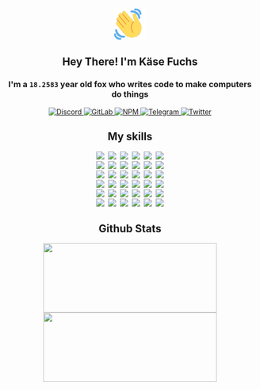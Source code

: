 <div><p align=center><img src=./resources/images/wave.gif width=64px height=64px></p><h2 align=center>Hey There! I'm Käse Fuchs</h2><h3 align=center>I'm a <code>18.2583</code> year old fox who writes code to make computers do things</h3><p align=center><a href=https://discord.com/users/507526681125322772><img alt=Discord src="https://img.shields.io/badge/Discord-5865F2?logo=discord&logoColor=white&style=flat-square#12388eb03fada6dcf85dcbb9933163a9"> </a><a href=https://gitlab.com/kasefuchs><img alt=GitLab src="https://img.shields.io/badge/GitLab-330F63?logo=gitlab&logoColor=white&style=flat-square#12388eb03fada6dcf85dcbb9933163a9"> </a><a href=https://npmjs.com/~kasefuchs><img alt=NPM src="https://img.shields.io/badge/NPM-CB3837?logo=npm&logoColor=white&style=flat-square#12388eb03fada6dcf85dcbb9933163a9"> </a><a href=https://t.me/kasefuchs><img alt=Telegram src="https://img.shields.io/badge/Telegram-2CA5E0?logo=telegram&logoColor=white&style=flat-square#12388eb03fada6dcf85dcbb9933163a9"> </a><a href=https://twitter.com/kasefuchs><img alt=Twitter src="https://img.shields.io/badge/Twitter-1DA1F2?logo=twitter&logoColor=white&style=flat-square#12388eb03fada6dcf85dcbb9933163a9"></a></p><h2 align=center>My skills</h2><p align=center><a href=https://aws.amazon.com/ ><picture><source srcset="https://skillicons.dev/icons?i=aws&theme=dark#12388eb03fada6dcf85dcbb9933163a9" media="(prefers-color-scheme: dark)"><source srcset="https://skillicons.dev/icons?i=aws&theme=light#12388eb03fada6dcf85dcbb9933163a9" media="(prefers-color-scheme: light), (prefers-color-scheme: no-preference)"><img src="https://skillicons.dev/icons?i=aws&theme=light#12388eb03fada6dcf85dcbb9933163a9"></picture></a>&nbsp;&nbsp;<a href=https://en.wikipedia.org/wiki/Bash_(Unix_shell)><picture><source srcset="https://skillicons.dev/icons?i=bash&theme=dark#12388eb03fada6dcf85dcbb9933163a9" media="(prefers-color-scheme: dark)"><source srcset="https://skillicons.dev/icons?i=bash&theme=light#12388eb03fada6dcf85dcbb9933163a9" media="(prefers-color-scheme: light), (prefers-color-scheme: no-preference)"><img src="https://skillicons.dev/icons?i=bash&theme=light#12388eb03fada6dcf85dcbb9933163a9"></picture></a>&nbsp;&nbsp;<a href=https://discord.com/developers/docs><picture><source srcset="https://skillicons.dev/icons?i=bots&theme=dark#12388eb03fada6dcf85dcbb9933163a9" media="(prefers-color-scheme: dark)"><source srcset="https://skillicons.dev/icons?i=bots&theme=light#12388eb03fada6dcf85dcbb9933163a9" media="(prefers-color-scheme: light), (prefers-color-scheme: no-preference)"><img src="https://skillicons.dev/icons?i=bots&theme=light#12388eb03fada6dcf85dcbb9933163a9"></picture></a>&nbsp;&nbsp;<a href=https://www.cloudflare.com/ ><picture><source srcset="https://skillicons.dev/icons?i=cloudflare&theme=dark#12388eb03fada6dcf85dcbb9933163a9" media="(prefers-color-scheme: dark)"><source srcset="https://skillicons.dev/icons?i=cloudflare&theme=light#12388eb03fada6dcf85dcbb9933163a9" media="(prefers-color-scheme: light), (prefers-color-scheme: no-preference)"><img src="https://skillicons.dev/icons?i=cloudflare&theme=light#12388eb03fada6dcf85dcbb9933163a9"></picture></a>&nbsp;&nbsp;<a href=https://en.wikipedia.org/wiki/CSS><picture><source srcset="https://skillicons.dev/icons?i=css&theme=dark#12388eb03fada6dcf85dcbb9933163a9" media="(prefers-color-scheme: dark)"><source srcset="https://skillicons.dev/icons?i=css&theme=light#12388eb03fada6dcf85dcbb9933163a9" media="(prefers-color-scheme: light), (prefers-color-scheme: no-preference)"><img src="https://skillicons.dev/icons?i=css&theme=light#12388eb03fada6dcf85dcbb9933163a9"></picture></a>&nbsp;&nbsp;<a href=https://www.docker.com/ ><picture><source srcset="https://skillicons.dev/icons?i=docker&theme=dark#12388eb03fada6dcf85dcbb9933163a9" media="(prefers-color-scheme: dark)"><source srcset="https://skillicons.dev/icons?i=docker&theme=light#12388eb03fada6dcf85dcbb9933163a9" media="(prefers-color-scheme: light), (prefers-color-scheme: no-preference)"><img src="https://skillicons.dev/icons?i=docker&theme=light#12388eb03fada6dcf85dcbb9933163a9"></picture></a><br><a href=https://www.electronjs.org/ ><picture><source srcset="https://skillicons.dev/icons?i=electron&theme=dark#12388eb03fada6dcf85dcbb9933163a9" media="(prefers-color-scheme: dark)"><source srcset="https://skillicons.dev/icons?i=electron&theme=light#12388eb03fada6dcf85dcbb9933163a9" media="(prefers-color-scheme: light), (prefers-color-scheme: no-preference)"><img src="https://skillicons.dev/icons?i=electron&theme=light#12388eb03fada6dcf85dcbb9933163a9"></picture></a>&nbsp;&nbsp;<a href=https://expressjs.com/ ><picture><source srcset="https://skillicons.dev/icons?i=express&theme=dark#12388eb03fada6dcf85dcbb9933163a9" media="(prefers-color-scheme: dark)"><source srcset="https://skillicons.dev/icons?i=express&theme=light#12388eb03fada6dcf85dcbb9933163a9" media="(prefers-color-scheme: light), (prefers-color-scheme: no-preference)"><img src="https://skillicons.dev/icons?i=express&theme=light#12388eb03fada6dcf85dcbb9933163a9"></picture></a>&nbsp;&nbsp;<a href=https://www.figma.com/ ><picture><source srcset="https://skillicons.dev/icons?i=figma&theme=dark#12388eb03fada6dcf85dcbb9933163a9" media="(prefers-color-scheme: dark)"><source srcset="https://skillicons.dev/icons?i=figma&theme=light#12388eb03fada6dcf85dcbb9933163a9" media="(prefers-color-scheme: light), (prefers-color-scheme: no-preference)"><img src="https://skillicons.dev/icons?i=figma&theme=light#12388eb03fada6dcf85dcbb9933163a9"></picture></a>&nbsp;&nbsp;<a href=https://firebase.google.com/ ><picture><source srcset="https://skillicons.dev/icons?i=firebase&theme=dark#12388eb03fada6dcf85dcbb9933163a9" media="(prefers-color-scheme: dark)"><source srcset="https://skillicons.dev/icons?i=firebase&theme=light#12388eb03fada6dcf85dcbb9933163a9" media="(prefers-color-scheme: light), (prefers-color-scheme: no-preference)"><img src="https://skillicons.dev/icons?i=firebase&theme=light#12388eb03fada6dcf85dcbb9933163a9"></picture></a>&nbsp;&nbsp;<a href=https://flask.palletsprojects.com/ ><picture><source srcset="https://skillicons.dev/icons?i=flask&theme=dark#12388eb03fada6dcf85dcbb9933163a9" media="(prefers-color-scheme: dark)"><source srcset="https://skillicons.dev/icons?i=flask&theme=light#12388eb03fada6dcf85dcbb9933163a9" media="(prefers-color-scheme: light), (prefers-color-scheme: no-preference)"><img src="https://skillicons.dev/icons?i=flask&theme=light#12388eb03fada6dcf85dcbb9933163a9"></picture></a>&nbsp;&nbsp;<a href=https://cloud.google.com/ ><picture><source srcset="https://skillicons.dev/icons?i=gcp&theme=dark#12388eb03fada6dcf85dcbb9933163a9" media="(prefers-color-scheme: dark)"><source srcset="https://skillicons.dev/icons?i=gcp&theme=light#12388eb03fada6dcf85dcbb9933163a9" media="(prefers-color-scheme: light), (prefers-color-scheme: no-preference)"><img src="https://skillicons.dev/icons?i=gcp&theme=light#12388eb03fada6dcf85dcbb9933163a9"></picture></a><br><a href=https://git-scm.com/ ><picture><source srcset="https://skillicons.dev/icons?i=git&theme=dark#12388eb03fada6dcf85dcbb9933163a9" media="(prefers-color-scheme: dark)"><source srcset="https://skillicons.dev/icons?i=git&theme=light#12388eb03fada6dcf85dcbb9933163a9" media="(prefers-color-scheme: light), (prefers-color-scheme: no-preference)"><img src="https://skillicons.dev/icons?i=git&theme=light#12388eb03fada6dcf85dcbb9933163a9"></picture></a>&nbsp;&nbsp;<a href=https://github.com/ ><picture><source srcset="https://skillicons.dev/icons?i=github&theme=dark#12388eb03fada6dcf85dcbb9933163a9" media="(prefers-color-scheme: dark)"><source srcset="https://skillicons.dev/icons?i=github&theme=light#12388eb03fada6dcf85dcbb9933163a9" media="(prefers-color-scheme: light), (prefers-color-scheme: no-preference)"><img src="https://skillicons.dev/icons?i=github&theme=light#12388eb03fada6dcf85dcbb9933163a9"></picture></a>&nbsp;&nbsp;<a href=https://gitlab.com/ ><picture><source srcset="https://skillicons.dev/icons?i=gitlab&theme=dark#12388eb03fada6dcf85dcbb9933163a9" media="(prefers-color-scheme: dark)"><source srcset="https://skillicons.dev/icons?i=gitlab&theme=light#12388eb03fada6dcf85dcbb9933163a9" media="(prefers-color-scheme: light), (prefers-color-scheme: no-preference)"><img src="https://skillicons.dev/icons?i=gitlab&theme=light#12388eb03fada6dcf85dcbb9933163a9"></picture></a>&nbsp;&nbsp;<a href=https://www.heroku.com/ ><picture><source srcset="https://skillicons.dev/icons?i=heroku&theme=dark#12388eb03fada6dcf85dcbb9933163a9" media="(prefers-color-scheme: dark)"><source srcset="https://skillicons.dev/icons?i=heroku&theme=light#12388eb03fada6dcf85dcbb9933163a9" media="(prefers-color-scheme: light), (prefers-color-scheme: no-preference)"><img src="https://skillicons.dev/icons?i=heroku&theme=light#12388eb03fada6dcf85dcbb9933163a9"></picture></a>&nbsp;&nbsp;<a href=https://en.wikipedia.org/wiki/HTML><picture><source srcset="https://skillicons.dev/icons?i=html&theme=dark#12388eb03fada6dcf85dcbb9933163a9" media="(prefers-color-scheme: dark)"><source srcset="https://skillicons.dev/icons?i=html&theme=light#12388eb03fada6dcf85dcbb9933163a9" media="(prefers-color-scheme: light), (prefers-color-scheme: no-preference)"><img src="https://skillicons.dev/icons?i=html&theme=light#12388eb03fada6dcf85dcbb9933163a9"></picture></a>&nbsp;&nbsp;<a href=https://en.wikipedia.org/wiki/JavaScript><picture><source srcset="https://skillicons.dev/icons?i=js&theme=dark#12388eb03fada6dcf85dcbb9933163a9" media="(prefers-color-scheme: dark)"><source srcset="https://skillicons.dev/icons?i=js&theme=light#12388eb03fada6dcf85dcbb9933163a9" media="(prefers-color-scheme: light), (prefers-color-scheme: no-preference)"><img src="https://skillicons.dev/icons?i=js&theme=light#12388eb03fada6dcf85dcbb9933163a9"></picture></a><br><a href=https://en.wikipedia.org/wiki/Linux><picture><source srcset="https://skillicons.dev/icons?i=linux&theme=dark#12388eb03fada6dcf85dcbb9933163a9" media="(prefers-color-scheme: dark)"><source srcset="https://skillicons.dev/icons?i=linux&theme=light#12388eb03fada6dcf85dcbb9933163a9" media="(prefers-color-scheme: light), (prefers-color-scheme: no-preference)"><img src="https://skillicons.dev/icons?i=linux&theme=light#12388eb03fada6dcf85dcbb9933163a9"></picture></a>&nbsp;&nbsp;<a href=https://mui.com/ ><picture><source srcset="https://skillicons.dev/icons?i=materialui&theme=dark#12388eb03fada6dcf85dcbb9933163a9" media="(prefers-color-scheme: dark)"><source srcset="https://skillicons.dev/icons?i=materialui&theme=light#12388eb03fada6dcf85dcbb9933163a9" media="(prefers-color-scheme: light), (prefers-color-scheme: no-preference)"><img src="https://skillicons.dev/icons?i=materialui&theme=light#12388eb03fada6dcf85dcbb9933163a9"></picture></a>&nbsp;&nbsp;<a href=https://en.wikipedia.org/wiki/Markdown><picture><source srcset="https://skillicons.dev/icons?i=md&theme=dark#12388eb03fada6dcf85dcbb9933163a9" media="(prefers-color-scheme: dark)"><source srcset="https://skillicons.dev/icons?i=md&theme=light#12388eb03fada6dcf85dcbb9933163a9" media="(prefers-color-scheme: light), (prefers-color-scheme: no-preference)"><img src="https://skillicons.dev/icons?i=md&theme=light#12388eb03fada6dcf85dcbb9933163a9"></picture></a>&nbsp;&nbsp;<a href=https://www.mongodb.com/ ><picture><source srcset="https://skillicons.dev/icons?i=mongodb&theme=dark#12388eb03fada6dcf85dcbb9933163a9" media="(prefers-color-scheme: dark)"><source srcset="https://skillicons.dev/icons?i=mongodb&theme=light#12388eb03fada6dcf85dcbb9933163a9" media="(prefers-color-scheme: light), (prefers-color-scheme: no-preference)"><img src="https://skillicons.dev/icons?i=mongodb&theme=light#12388eb03fada6dcf85dcbb9933163a9"></picture></a>&nbsp;&nbsp;<a href=https://www.mysql.com/ ><picture><source srcset="https://skillicons.dev/icons?i=mysql&theme=dark#12388eb03fada6dcf85dcbb9933163a9" media="(prefers-color-scheme: dark)"><source srcset="https://skillicons.dev/icons?i=mysql&theme=light#12388eb03fada6dcf85dcbb9933163a9" media="(prefers-color-scheme: light), (prefers-color-scheme: no-preference)"><img src="https://skillicons.dev/icons?i=mysql&theme=light#12388eb03fada6dcf85dcbb9933163a9"></picture></a>&nbsp;&nbsp;<a href=https://nextjs.org/ ><picture><source srcset="https://skillicons.dev/icons?i=nextjs&theme=dark#12388eb03fada6dcf85dcbb9933163a9" media="(prefers-color-scheme: dark)"><source srcset="https://skillicons.dev/icons?i=nextjs&theme=light#12388eb03fada6dcf85dcbb9933163a9" media="(prefers-color-scheme: light), (prefers-color-scheme: no-preference)"><img src="https://skillicons.dev/icons?i=nextjs&theme=light#12388eb03fada6dcf85dcbb9933163a9"></picture></a><br><a href=https://nodejs.org/en/ ><picture><source srcset="https://skillicons.dev/icons?i=nodejs&theme=dark#12388eb03fada6dcf85dcbb9933163a9" media="(prefers-color-scheme: dark)"><source srcset="https://skillicons.dev/icons?i=nodejs&theme=light#12388eb03fada6dcf85dcbb9933163a9" media="(prefers-color-scheme: light), (prefers-color-scheme: no-preference)"><img src="https://skillicons.dev/icons?i=nodejs&theme=light#12388eb03fada6dcf85dcbb9933163a9"></picture></a>&nbsp;&nbsp;<a href=https://www.postgresql.org/ ><picture><source srcset="https://skillicons.dev/icons?i=postgres&theme=dark#12388eb03fada6dcf85dcbb9933163a9" media="(prefers-color-scheme: dark)"><source srcset="https://skillicons.dev/icons?i=postgres&theme=light#12388eb03fada6dcf85dcbb9933163a9" media="(prefers-color-scheme: light), (prefers-color-scheme: no-preference)"><img src="https://skillicons.dev/icons?i=postgres&theme=light#12388eb03fada6dcf85dcbb9933163a9"></picture></a>&nbsp;&nbsp;<a href=https://learn.microsoft.com/en-us/powershell/ ><picture><source srcset="https://skillicons.dev/icons?i=powershell&theme=dark#12388eb03fada6dcf85dcbb9933163a9" media="(prefers-color-scheme: dark)"><source srcset="https://skillicons.dev/icons?i=powershell&theme=light#12388eb03fada6dcf85dcbb9933163a9" media="(prefers-color-scheme: light), (prefers-color-scheme: no-preference)"><img src="https://skillicons.dev/icons?i=powershell&theme=light#12388eb03fada6dcf85dcbb9933163a9"></picture></a>&nbsp;&nbsp;<a href=https://www.python.org/ ><picture><source srcset="https://skillicons.dev/icons?i=py&theme=dark#12388eb03fada6dcf85dcbb9933163a9" media="(prefers-color-scheme: dark)"><source srcset="https://skillicons.dev/icons?i=py&theme=light#12388eb03fada6dcf85dcbb9933163a9" media="(prefers-color-scheme: light), (prefers-color-scheme: no-preference)"><img src="https://skillicons.dev/icons?i=py&theme=light#12388eb03fada6dcf85dcbb9933163a9"></picture></a>&nbsp;&nbsp;<a href=https://www.raspberrypi.org/ ><picture><source srcset="https://skillicons.dev/icons?i=raspberrypi&theme=dark#12388eb03fada6dcf85dcbb9933163a9" media="(prefers-color-scheme: dark)"><source srcset="https://skillicons.dev/icons?i=raspberrypi&theme=light#12388eb03fada6dcf85dcbb9933163a9" media="(prefers-color-scheme: light), (prefers-color-scheme: no-preference)"><img src="https://skillicons.dev/icons?i=raspberrypi&theme=light#12388eb03fada6dcf85dcbb9933163a9"></picture></a>&nbsp;&nbsp;<a href=https://reactjs.org/ ><picture><source srcset="https://skillicons.dev/icons?i=react&theme=dark#12388eb03fada6dcf85dcbb9933163a9" media="(prefers-color-scheme: dark)"><source srcset="https://skillicons.dev/icons?i=react&theme=light#12388eb03fada6dcf85dcbb9933163a9" media="(prefers-color-scheme: light), (prefers-color-scheme: no-preference)"><img src="https://skillicons.dev/icons?i=react&theme=light#12388eb03fada6dcf85dcbb9933163a9"></picture></a><br><a href=https://redux.js.org/ ><picture><source srcset="https://skillicons.dev/icons?i=redux&theme=dark#12388eb03fada6dcf85dcbb9933163a9" media="(prefers-color-scheme: dark)"><source srcset="https://skillicons.dev/icons?i=redux&theme=light#12388eb03fada6dcf85dcbb9933163a9" media="(prefers-color-scheme: light), (prefers-color-scheme: no-preference)"><img src="https://skillicons.dev/icons?i=redux&theme=light#12388eb03fada6dcf85dcbb9933163a9"></picture></a>&nbsp;&nbsp;<a href=https://en.wikipedia.org/wiki/Regular_expression><picture><source srcset="https://skillicons.dev/icons?i=regex&theme=dark#12388eb03fada6dcf85dcbb9933163a9" media="(prefers-color-scheme: dark)"><source srcset="https://skillicons.dev/icons?i=regex&theme=light#12388eb03fada6dcf85dcbb9933163a9" media="(prefers-color-scheme: light), (prefers-color-scheme: no-preference)"><img src="https://skillicons.dev/icons?i=regex&theme=light#12388eb03fada6dcf85dcbb9933163a9"></picture></a>&nbsp;&nbsp;<a href=https://en.wikipedia.org/wiki/Sass_(stylesheet_language)><picture><source srcset="https://skillicons.dev/icons?i=sass&theme=dark#12388eb03fada6dcf85dcbb9933163a9" media="(prefers-color-scheme: dark)"><source srcset="https://skillicons.dev/icons?i=sass&theme=light#12388eb03fada6dcf85dcbb9933163a9" media="(prefers-color-scheme: light), (prefers-color-scheme: no-preference)"><img src="https://skillicons.dev/icons?i=sass&theme=light#12388eb03fada6dcf85dcbb9933163a9"></picture></a>&nbsp;&nbsp;<a href=https://www.typescriptlang.org/ ><picture><source srcset="https://skillicons.dev/icons?i=ts&theme=dark#12388eb03fada6dcf85dcbb9933163a9" media="(prefers-color-scheme: dark)"><source srcset="https://skillicons.dev/icons?i=ts&theme=light#12388eb03fada6dcf85dcbb9933163a9" media="(prefers-color-scheme: light), (prefers-color-scheme: no-preference)"><img src="https://skillicons.dev/icons?i=ts&theme=light#12388eb03fada6dcf85dcbb9933163a9"></picture></a>&nbsp;&nbsp;<a href=https://unity.com/ ><picture><source srcset="https://skillicons.dev/icons?i=unity&theme=dark#12388eb03fada6dcf85dcbb9933163a9" media="(prefers-color-scheme: dark)"><source srcset="https://skillicons.dev/icons?i=unity&theme=light#12388eb03fada6dcf85dcbb9933163a9" media="(prefers-color-scheme: light), (prefers-color-scheme: no-preference)"><img src="https://skillicons.dev/icons?i=unity&theme=light#12388eb03fada6dcf85dcbb9933163a9"></picture></a>&nbsp;&nbsp;<a href=https://workers.cloudflare.com/ ><picture><source srcset="https://skillicons.dev/icons?i=workers&theme=dark#12388eb03fada6dcf85dcbb9933163a9" media="(prefers-color-scheme: dark)"><source srcset="https://skillicons.dev/icons?i=workers&theme=light#12388eb03fada6dcf85dcbb9933163a9" media="(prefers-color-scheme: light), (prefers-color-scheme: no-preference)"><img src="https://skillicons.dev/icons?i=workers&theme=light#12388eb03fada6dcf85dcbb9933163a9"></picture></a><br></p><h2 align=center>Github Stats</h2><p align=center><picture><source srcset="https://github-readme-stats-kasefuchs.vercel.app/api/?count_private=true&hide_border=true&hide_rank=true&line_height=20&hide_title=true&username=Kasefuchs&theme=dark#12388eb03fada6dcf85dcbb9933163a9" media="(prefers-color-scheme: dark)"><source srcset="https://github-readme-stats-kasefuchs.vercel.app/api/?count_private=true&hide_border=true&hide_rank=true&line_height=20&hide_title=true&username=Kasefuchs&theme=light#12388eb03fada6dcf85dcbb9933163a9" media="(prefers-color-scheme: light), (prefers-color-scheme: no-preference)"><img align=middle width=350 height=140 src="https://github-readme-stats-kasefuchs.vercel.app/api/?count_private=true&hide_border=true&hide_rank=true&line_height=20&hide_title=true&username=Kasefuchs&theme=light#12388eb03fada6dcf85dcbb9933163a9"></picture><picture><source srcset="https://github-readme-stats-kasefuchs.vercel.app/api/top-langs/?count_private=true&hide_border=true&layout=compact&username=Kasefuchs&theme=dark#12388eb03fada6dcf85dcbb9933163a9" media="(prefers-color-scheme: dark)"><source srcset="https://github-readme-stats-kasefuchs.vercel.app/api/top-langs/?count_private=true&hide_border=true&layout=compact&username=Kasefuchs&theme=light#12388eb03fada6dcf85dcbb9933163a9" media="(prefers-color-scheme: light), (prefers-color-scheme: no-preference)"><img align=middle width=350 height=140 src="https://github-readme-stats-kasefuchs.vercel.app/api/top-langs/?count_private=true&hide_border=true&layout=compact&username=Kasefuchs&theme=light#12388eb03fada6dcf85dcbb9933163a9"></picture></p><img src="https://hit.yhype.me/github/profile?user_id=64592097#12388eb03fada6dcf85dcbb9933163a9" alt=""></div>